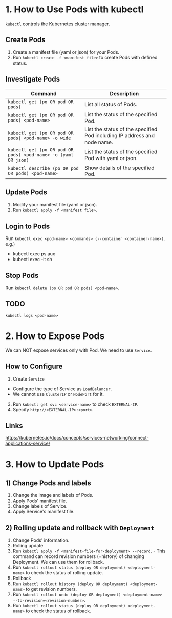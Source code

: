 # 1. How to Use Pods with kubectl
`kubectl` controls the Kubernetes cluster manager.

## Create Pods
1. Create a manifest file (yaml or json) for your Pods.
2. Run `kubectl create -f <manifest file>` to create Pods with defined status.

## Investigate Pods
|Command                                                 |Description                                                             |
| ------------------------------------------------------ | ---------------------------------------------------------------------- |
|`kubectl get (po OR pod OR pods)`                             |List all status of Pods.                                                |
|`kubectl get (po OR pod OR pods) <pod-name>`                  |List the status of the specified Pod.                                   |
|`kubectl get (po OR pod OR pods) <pod-name> -o wide`          |List the status of the specified Pod including IP address and node name.|
|`kubectl get (po OR pod OR pods) <pod-name> -o (yaml OR json)`|List the status of the specified Pod with yaml or json.                 |
|`kubectl describe (po OR pod OR pods) <pod-name>`             |Show details of the specified Pod.                                      |

## Update Pods
1. Modify your manifest file (yaml or json).
2. Run `kubectl apply -f <manifest file>`.

## Login to Pods
Run `kubectl exec <pod-name> <commands> (--container <container-name>)`.
e.g.)
- kubectl exec <pod-name> ps aux
- kubectl exec -it <pod-name> sh

## Stop Pods
Run `kubectl delete (po OR pod OR pods) <pod-name>`.

## TODO
`kubectl logs <pod-name>`


# 2. How to Expose Pods
We can NOT expose services only with Pod. We need to use `Service`.

## How to Configure
1. Create `Service`
  - Configure the type of Service as `LoadBalancer`.
  - We cannot use `ClusterIP` or `NodePort` for it.
3. Run `kubectl get svc <service-name>` to check `EXTERNAL-IP`.
4. Specify `http://<EXTERNAL-IP>:<port>`.

## Links
https://kubernetes.io/docs/concepts/services-networking/connect-applications-service/


# 3. How to Update Pods

## 1) Change Pods and labels
1. Change the image and labels of Pods.
2. Apply Pods' manifest file.
3. Change labels of Service.
4. Apply Service's manifest file.

## 2) Rolling update and rollback with `Deployment`
1. Change Pods' information.
2. Rolling update
  1. Run `kubectl apply -f <manifest-file-for-deployment> --record`.
    - This command can record revision numbers (=history) of changing Deployment. We can use them for rollback.
  2. Run `kubectl rollout status (deploy OR deployment) <deployment-name>` to check the status of rolling update.
3. Rollback
  1. Run `kubectl rollout history (deploy OR deployment) <deployment-name>` to get revision numbers.
  2. Run `kubectl rollout undo (deploy OR deployment) <deployment-name> --to-revision=<revision-number>`.
  3. Run `kubectl rollout status (deploy OR deployment) <deployment-name>` to check the status of rollback.

